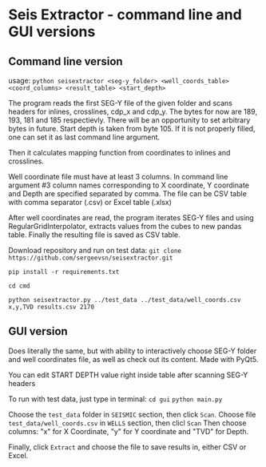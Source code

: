 # Seis Extractor - command line and GUI versions
## Command line version
usage: ```python seisextractor <seg-y_folder> <well_coords_table> <coord_columns> <result_table> <start_depth>```

The program reads the first SEG-Y file of the given folder and scans headers for inlines, crosslines, 
cdp_x and cdp_y. The bytes for now are 189, 193, 181 and 185 respectievly. There will be an opportunity
to set arbitrary bytes in future. Start depth is taken from byte 105. If it is not properly filled,
one can set it as last command line argument. 

Then it calculates mapping function from coordinates to inlines and crosslines.

Well coordinate file must have at least 3 columns. In command line argument #3 column names corresponding 
to X coordinate, Y coordinate and Depth are specified separated by comma. The file can be CSV table with 
comma separator (.csv) or Excel table (.xlsx)

After well coordinates are read, the program iterates SEG-Y files and using RegularGridInterpolator, 
extracts values from the cubes to new pandas table. Finally the resulting file is saved as CSV table.

Download repository and run on test data:
```git clone https://github.com/sergeevsn/seisextractor.git```

```pip install -r requirements.txt```

```cd cmd```

```python seisextractor.py ../test_data ../test_data/well_coords.csv x,y,TVD results.csv 2170```


## GUI version

Does literally the same, but with ability to interactively choose SEG-Y folder and well coordinates file,
as well as check out its content. Made with PyQt5.

You can edit START DEPTH value right inside table after scanning SEG-Y headers

To run with test data, just type in terminal:
```cd gui```
```python main.py```

Choose the ```test_data``` folder in ```SEISMIC``` section, then click ```Scan```.
Choose file ```test_data/well_coords.csv``` in ```WELLS``` section, then clicl ```Scan```
Then choose columns: "x" for X Coordinate, "y" for Y coordinate and "TVD" for Depth.

Finally, click ```Extract``` and choose the file to save results in, either CSV or Excel.

